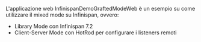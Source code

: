 L'applicazione web InfinispanDemoGraftedModeWeb è un esempio su come utilizzare il mixed mode su Infinispan, ovvero:
* Library Mode con Infinispan 7.2
* Client-Server Mode con HotRod per configurare i listeners remoti
